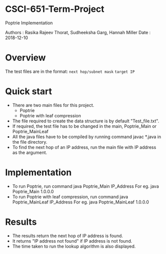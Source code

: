 # CSCI-651-Term-Project

Poptrie Implementation


Authors : Rasika Rajeev Thorat, Sudheeksha Garg, Hannah Miller
Date    : 2018-12-10


Overview
========

The test files are in the format:
   `next hop/subnet mask` `target IP`


Quick start
===========
- There are two main files for this project.
  - Poptrie
  - Poptrie with leaf compression
- The file required to create the data structure is by default "Test_file.txt".
- If required, the test file has to be changed in the main, Poptrie_Main or
  Poptrie_MainLeaf
- All the java files have to be compiled by running command javac *.java
  in the file directory. 
- To find the next hop of an IP address, run the main file with IP address as the argument.

Implementation
==============
- To run Poptrie, run command java Poptrie_Main IP_Address
  For eg. java Poptrie_Main 1.0.0.0
- To run Poptrie with leaf compression, run command java Poptrie_MainLeaf IP_Address
  For eg. java Poptrie_MainLeaf 1.0.0.0

Results
=======

- The results return the next hop of IP address is found.
- It returns "IP address not found" if IP address is not found.
- The time taken to run the lookup algorithm is also displayed.
